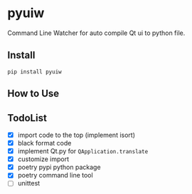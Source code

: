 # pyuiw

Command Line Watcher for auto compile Qt ui to python file.

## Install

```
pip install pyuiw
```


## How to Use



## TodoList

- [x] import code to the top (implement isort)
- [x] black format code
- [x] implement Qt.py for `QApplication.translate`
- [x] customize import
- [x] poetry pypi python package
- [x] poetry command line tool
- [ ] unittest
